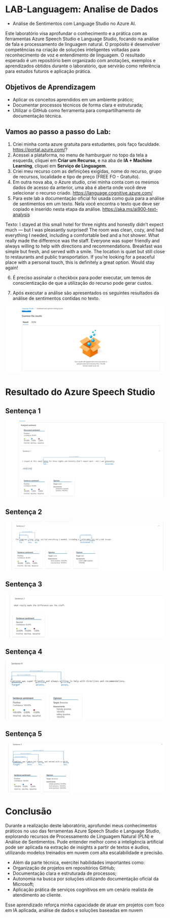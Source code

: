 # LAB-Languagem: Analise de Dados
 - Análise de Sentimentos com Language Studio no Azure AI.


Este laboratório visa aprofundar o conhecimento e a prática com as ferramentas Azure Speech Studio e Language Studio, focando na análise de fala e processamento de linguagem natural. O propósito é desenvolver competências na criação de soluções inteligentes voltadas para reconhecimento de voz e entendimento de linguagem. O resultado esperado é um repositório bem organizado com anotações, exemplos e aprendizados obtidos durante o laboratório, que servirão como referência para estudos futuros e aplicação prática.

## Objetivos de Aprendizagem
- Aplicar os conceitos aprendidos em um ambiente prático;
- Documentar processos técnicos de forma clara e estruturada; 
- Utilizar o GitHub como ferramenta para compartilhamento de documentação técnica.

  
 ## Vamos ao passo a passo do Lab:
1. Criei minha conta azure gratuita para estudantes, pois faço faculdade. https://portal.azure.com/?
2. Acessei a plataforma, no menu de hamburguer no topo da tela a esquerda, cliquei em **Criar um Recurso**, e na aba de **IA + Machine Learning**, cliquei em **Serviço de Linguagem**.
3. Criei meu recurso com as definições exigidas, nome do recurso, grupo de recursos, localidade e tipo de preço (FREE FO - Gratuito).
4.  Em outra nova aba, o Azure studio, criei minha conta com os mesmos dados de acesso da anterior, uma aba é aberta onde você deve selecionar o recurso criado.
https://language.cognitive.azure.com/
5.  Para este lab a documentação oficial foi usada como guia para a análise de sentimentos em um texto. Nela você encontra o texto que deve ser copiado e inserido nesta etapa da análise.
https://aka.ms/ai900-text-analysis

  Texto:
  I stayed at this small hotel for three nights and honestly didn’t expect much — but I was pleasantly surprised! The room was clean, cozy, and had everything I needed, including a comfortable bed and a hot shower.
What really made the difference was the staff. Everyone was super friendly and always willing to help with directions and recommendations. Breakfast was simple but fresh, and served with a smile.
The location is quiet but still close to restaurants and public transportation. If you’re looking for a peaceful place with a personal touch, this is definitely a great option. Would stay again!

6. É preciso assinalar o checkbox para poder executar, um temos de conscientização de que a utilização do recurso pode gerar custos.
 
7. Após executar a análise são apresentados os seguintes resultados da análise de sentimentos contidas no texto.

![Captura do Language Studio](https://github.com/Rafaelvrau777/LAB-Languagem/blob/main/imagem/primeiro.png?raw=true)
# Resultado do Azure Speech Studio
## Sentença 1
![Análise de áudio](https://github.com/Rafaelvrau777/LAB-Languagem/blob/main/imagem/2.png?raw=true)
## Sentença 2
![Análise de áudio](https://github.com/Rafaelvrau777/LAB-Languagem/blob/main/imagem/3.png)
## Sentença 3
![Análise de áudio](https://github.com/Rafaelvrau777/LAB-Languagem/blob/main/imagem/4.png)
## Sentença 4 
![Análise de audio](https://github.com/Rafaelvrau777/LAB-Languagem/blob/main/imagem/5.png)
## Sentença 5 
![Análise de audio](https://github.com/Rafaelvrau777/LAB-Languagem/blob/main/imagem/6.png)


# Conclusão
Durante a realização deste laboratório, aprofundei meus conhecimentos práticos no uso das ferramentas Azure Speech Studio e Language Studio, explorando recursos de Processamento de Linguagem Natural (PLN) e Análise de Sentimentos. Pude entender melhor como a inteligência artificial pode ser aplicada na extração de insights a partir de textos e áudios, utilizando modelos treinados em nuvem com alta escalabilidade e precisão.

- Além da parte técnica, exercitei habilidades importantes como:
- Organização de projetos em repositórios GitHub;
- Documentação clara e estruturada de processos;
- Autonomia na busca por soluções utilizando documentação oficial da Microsoft;
- Aplicação prática de serviços cognitivos em um cenário realista de atendimento ao cliente.


Esse aprendizado reforça minha capacidade de atuar em projetos com foco em IA aplicada, análise de dados e soluções baseadas em nuvem




